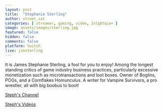 ```yaml
---
layout: post
title:  "Stephanie Sterling"
author: street_cat
categories: [ streamer, gaming, video, 2slgbtqia+ ]
image: assets/images/sterling.jpg
featured: false
hidden: false
comments: false
platform: twitch
live: jimsterling
---
```


It is James Stephanie Sterling, a fool for you to enjoy! Among the longest standing critics of game industry business practices, particularly excessive monetization such as microtransactions and loot boxes. Owner of Boglins, POGs, and a Cornflakes Homunculus. A writer for Vampire Survivors, a pro wrestler, all with big boobus to boot!

<a href="https://www.twitch.tv/jimsterling">Steph's Channel</a>
        
<a href="https://www.youtube.com/JimSterling">Steph's Videos</a>
